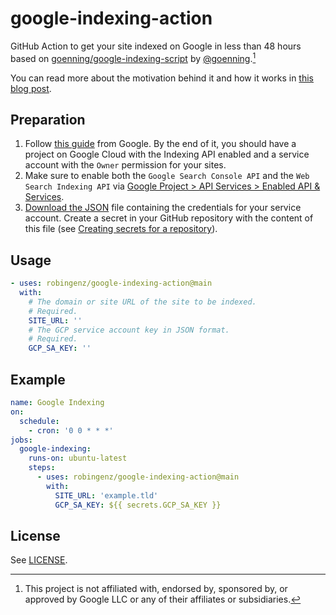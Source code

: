 # google-indexing-action

GitHub Action to get your site indexed on Google in less than 48 hours based on [goenning/google-indexing-script](https://github.com/goenning/google-indexing-script) by [@goenning](https://twitter.com/goenning).[^1]

You can read more about the motivation behind it and how it works in [this blog post](https://seogets.com/blog/google-indexing-script).

## Preparation

1. Follow [this guide](https://developers.google.com/search/apis/indexing-api/v3/prereqs) from Google. By the end of it, you should have a project on Google Cloud with the Indexing API enabled and a service account with the `Owner` permission for your sites.
2. Make sure to enable both the `Google Search Console API` and the `Web Search Indexing API` via [Google Project > API Services > Enabled API & Services](https://console.cloud.google.com/apis/dashboard).
3. [Download the JSON](https://github.com/goenning/google-indexing-script/issues/2) file containing the credentials for your service account. Create a secret in your GitHub repository with the content of this file (see [Creating secrets for a repository](https://docs.github.com/en/actions/security-guides/using-secrets-in-github-actions#creating-secrets-for-a-repository)).

## Usage

```yaml
- uses: robingenz/google-indexing-action@main
  with:
    # The domain or site URL of the site to be indexed.
    # Required.
    SITE_URL: ''
    # The GCP service account key in JSON format.
    # Required.
    GCP_SA_KEY: ''
```

## Example

```yaml
name: Google Indexing
on:
  schedule:
    - cron: '0 0 * * *'
jobs:
  google-indexing:
    runs-on: ubuntu-latest
    steps:
      - uses: robingenz/google-indexing-action@main
        with:
          SITE_URL: 'example.tld'
          GCP_SA_KEY: ${{ secrets.GCP_SA_KEY }}
```

## License

See [LICENSE](./LICENSE).

[^1]: This project is not affiliated with, endorsed by, sponsored by, or approved by Google LLC or any of their affiliates or subsidiaries. 
